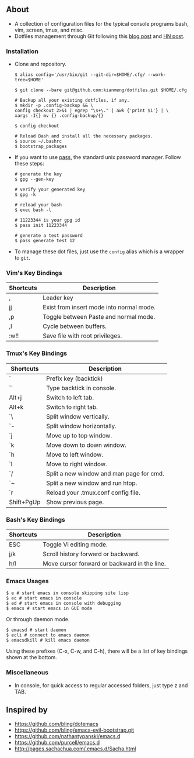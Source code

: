 ## About
* A collection of configuration files for the typical console programs bash,
  vim, screen, tmux, and misc.
* Dotfiles management through Git following this [blog
  post](https://developer.atlassian.com/blog/2016/02/best-way-to-store-dotfiles-git-bare-repo/)
  and [HN post](https://news.ycombinator.com/item?id=11070797).


### Installation
* Clone and repository.
  ```
  $ alias config='/usr/bin/git --git-dir=$HOME/.cfg/ --work-tree=$HOME'

  $ git clone --bare git@github.com:kianmeng/dotfiles.git $HOME/.cfg

  # Backup all your existing dotfiles, if any.
  $ mkdir -p .config-backup && \
  config checkout 2>&1 | egrep "\s+\." | awk {'print $1'} | \
  xargs -I{} mv {} .config-backup/{}

  $ config checkout

  # Reload Bash and install all the necessary packages.
  $ source ~/.bashrc
  $ bootstrap_packages
  ```

* If you want to use [pass](http://passwordstore.org), the standard unix
  password manager. Follow these steps:

  ```
  # generate the key
  $ gpg --gen-key

  # verify your generated key
  $ gpg -k

  # reload your bash
  $ exec bash -l

  # 11223344 is your gpg id
  $ pass init 11223344

  # generate a test password
  $ pass generate test 12
  ```

* To manage these dot files, just use the `config` alias which is a wrapper to
  `git`.

### Vim's Key Bindings
| Shortcuts | Description                              |
|-----------|------------------------------------------|
| ,         | Leader key                               |
| jj        | Exist from insert mode into normal mode. |
| ,p        | Toggle between Paste and normal mode.    |
| ,l        | Cycle between buffers.                   |
| :w!!      | Save file with root privileges.          |

### Tmux's Key Bindings
| Shortcuts  | Description                              |
|------------|------------------------------------------|
| `          | Prefix key (backtick)                    |
| ``         | Type backtick in console.                |
| Alt+j      | Switch to left tab.                      |
| Alt+k      | Switch to right tab.                     |
| `\         | Split window vertically.                 |
| `-         | Split window horizontally.               |
| `j         | Move up to top window.                   |
| `k         | Move down to down window.                |
| `h         | Move to left window.                     |
| `l         | Move to right window.                    |
| `/         | Split a new window and man page for cmd. |
| `~         | Split a new window and run htop.         |
| `r         | Reload your .tmux.conf config file.      |
| Shift+PgUp | Show previous page.                      |

### Bash's Key Bindings
| Shortcuts  | Description                                       |
|------------|---------------------------------------------------|
| ESC        | Toggle Vi editing mode.                           |
| j/k        | Scroll history forward or backward.               |
| h/l        | Move cursor forward or backward in the line.      |

### Emacs Usages
```
$ e # start emacs in console skipping site lisp
$ ec # start emacs in console
$ ed # start emacs in console with debugging
$ emacs # start emacs in GUI mode
```

Or through daemon mode.
```
$ emacsd # start daemon
$ ecli # connect to emacs daemon
$ emacsdkill # kill emacs daemon
```

Using these prefixes (C-x, C-w, and C-h), there will be a list of key bindings
shown at the bottom.

### Miscellaneous
* In console, for quick access to regular accessed folders, just type z and
  TAB.

## Inspired by

- https://github.com/bling/dotemacs
- https://github.com/bling/emacs-evil-bootstrap.git
- https://github.com/nathantypanski/emacs.d
- https://github.com/purcell/emacs.d
- http://pages.sachachua.com/.emacs.d/Sacha.html
